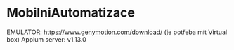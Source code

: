 # MobilniAutomatizace

EMULATOR: https://www.genymotion.com/download/ (je potřeba mít Virtual box)
Appium server: v1.13.0




